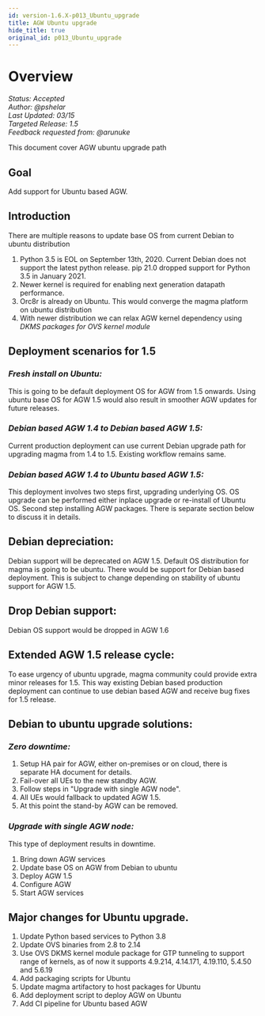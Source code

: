 ```yaml
---
id: version-1.6.X-p013_Ubuntu_upgrade
title: AGW Ubuntu upgrade
hide_title: true
original_id: p013_Ubuntu_upgrade
---
```


# Overview

*Status: Accepted*\
*Author: @pshelar*\
*Last Updated: 03/15*\
*Targeted Release: 1.5*\
*Feedback requested from: @arunuke*

This document cover AGW ubuntu upgrade path

## Goal
Add support for Ubuntu based AGW.

## Introduction

There are multiple reasons to update base OS from current Debian to ubuntu distribution

1. Python 3.5 is EOL on September 13th, 2020. Current Debian does not support the latest python release. pip 21.0
   dropped support for Python 3.5 in January 2021.
2. Newer kernel is required for enabling next generation datapath performance.
3. Orc8r is already on Ubuntu. This would converge the magma platform on ubuntu distribution
4. With newer distribution we can relax AGW kernel dependency using *DKMS packages for OVS kernel module*

## Deployment scenarios for 1.5

### *Fresh install on Ubuntu:*

This is going to be default deployment OS for AGW from 1.5 onwards. Using ubuntu base OS for AGW 1.5 would also result
in smoother AGW updates for future releases.

### *Debian based AGW 1.4 to Debian based AGW 1.5:*

Current production deployment can use current Debian upgrade path for upgrading magma from 1.4 to 1.5. Existing workflow
remains same.

### *Debian based AGW 1.4 to Ubuntu based AGW 1.5:*

This deployment involves two steps first, upgrading underlying OS. OS upgrade can be performed either
inplace upgrade or re-install of Ubuntu OS. Second step installing AGW packages.
There is separate section below to discuss it in details.

## Debian depreciation:

Debian support will be deprecated on AGW 1.5. Default OS distribution for magma is going to be ubuntu. There would be
support for Debian based deployment.
This is subject to change depending on stability of ubuntu support for AGW 1.5.

## Drop Debian support:

Debian OS support would be dropped in AGW 1.6

## Extended AGW 1.5 release cycle:

To ease urgency of ubuntu upgrade, magma community could provide extra minor releases for 1.5. This way existing
Debian based production deployment can continue to use debian based AGW and receive bug fixes for 1.5 release.

## Debian to ubuntu upgrade solutions:

### *Zero downtime:*

1. Setup HA pair for AGW, either on-premises or on cloud, there is separate HA document for details.
2. Fail-over all UEs to the new standby AGW.
3. Follow steps in "Upgrade with single AGW node".
4. All UEs would fallback to updated AGW 1.5.
5. At this point the stand-by AGW can be removed.

### *Upgrade with single AGW node:*

This type of deployment results in downtime.

1. Bring down AGW services
2. Update base OS on AGW from Debian to ubuntu
3. Deploy AGW 1.5
4. Configure AGW
5. Start AGW services

## Major changes for Ubuntu upgrade.
1. Update Python based services to Python 3.8
2. Update OVS binaries from 2.8 to 2.14
3. Use OVS DKMS kernel module package for GTP tunneling to support range of kernels, as of now it supports 4.9.214,
   4.14.171, 4.19.110, 5.4.50 and 5.6.19
4. Add packaging scripts for Ubuntu
5. Update magma artifactory to host packages for Ubuntu
6. Add deployment script to deploy AGW on Ubuntu
7. Add CI pipeline for Ubuntu based AGW
